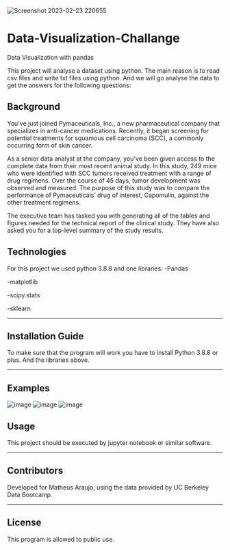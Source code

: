 
![Screenshot 2023-02-23 220655](https://user-images.githubusercontent.com/75823252/221104851-893dafbb-362c-4cca-89bb-cdfb9937f1f0.png)

# Data-Visualization-Challange
Data Visualization with pandas

This project will analyse a dataset using python. 
The main reason is to read csv files and write txt files using python. And we will go analyse the data to get the answers for the following questions:

## Background
You've just joined Pymaceuticals, Inc., a new pharmaceutical company that specializes in anti-cancer medications. Recently, it began screening for potential treatments for squamous cell carcinoma (SCC), a commonly occurring form of skin cancer.

As a senior data analyst at the company, you've been given access to the complete data from their most recent animal study. In this study, 249 mice who were identified with SCC tumors received treatment with a range of drug regimens. Over the course of 45 days, tumor development was observed and measured. The purpose of this study was to compare the performance of Pymaceuticals’ drug of interest, Capomulin, against the other treatment regimens.

The executive team has tasked you with generating all of the tables and figures needed for the technical report of the clinical study. They have also asked you for a top-level summary of the study results.


## Technologies

For this project we used python 3.8.8 and one libraries: 
-Pandas

-matplotlib

-scipy.stats

-sklearn

---

## Installation Guide

To make sure that the program will work you have to install Python 3.8.8 or plus. And the libraries above.
 

---

## Examples
![image](https://user-images.githubusercontent.com/75823252/224241727-4cecc159-58e9-4a28-aaa2-fc57539714cc.png)
![image](https://user-images.githubusercontent.com/75823252/224241818-cc204860-b1d6-4944-8357-4038ea5b49e4.png)
![image](https://user-images.githubusercontent.com/75823252/224241865-1c9cf20a-34f7-4322-89ef-53368927f46d.png)



## Usage

This project should be executed by jupyter notebook or similar software.

---

## Contributors

Developed for Matheus Araujo, using the data provided by UC Berkeley Data Bootcamp.

---

## License

This program is allowed to public use.
